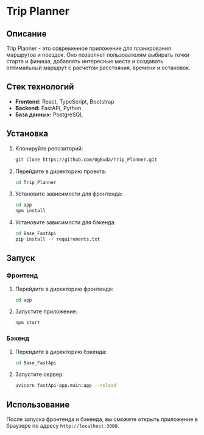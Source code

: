 # Trip Planner

## Описание
Trip Planner - это современное приложение для планирования маршрутов и поездок. Оно позволяет пользователям выбирать точки старта и финиша, добавлять интересные места и создавать оптимальный маршрут с расчетом расстояния, времени и остановок.

## Стек технологий
- **Frontend:** React, TypeScript, Bootstrap
- **Backend:** FastAPI, Python
- **База данных:** PostgreSQL

## Установка
1. Клонируйте репозиторий:
   ```bash
   git clone https://github.com/0gBuda/Trip_Planner.git
   ```
2. Перейдите в директорию проекта:
   ```bash
   cd Trip_Planner
   ```
3. Установите зависимости для фронтенда:
   ```bash
   cd app
   npm install
   ```
4. Установите зависимости для бэкенда:
   ```bash
   cd Base_FastApi
   pip install -r requirements.txt
   ```

## Запуск
### Фронтенд
1. Перейдите в директорию фронтенда:
   ```bash
   cd app
   ```
2. Запустите приложение:
   ```bash
   npm start
   ```

### Бэкенд
1. Перейдите в директорию бэкенда:
   ```bash
   cd Base_FastApi
   ```
2. Запустите сервер:
   ```bash
   uvicorn fastApi-app.main:app --reload
   ```

## Использование
После запуска фронтенда и бэкенда, вы сможете открыть приложение в браузере по адресу `http://localhost:3000`. 